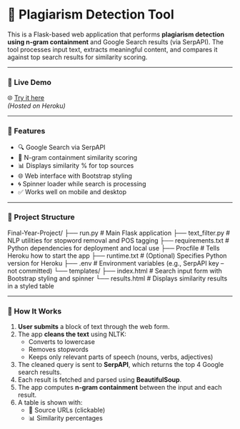 # 🧠 Plagiarism Detection Tool

This is a Flask-based web application that performs **plagiarism detection using n-gram containment** and Google Search results (via SerpAPI). The tool processes input text, extracts meaningful content, and compares it against top search results for similarity scoring.

---

### 🔗 Live Demo

🌐 [Try it here](https://plagiarism-detection-tool-b882f7530dfd.herokuapp.com/)  
_(Hosted on Heroku)_

---

### 🚀 Features

- 🔍 Google Search via SerpAPI
- 🧪 N-gram containment similarity scoring
- 📊 Displays similarity % for top sources
- 🌐 Web interface with Bootstrap styling
- 🌀 Spinner loader while search is processing
- ✅ Works well on mobile and desktop

---

### 📁 Project Structure

Final-Year-Project/ ├── run.py # Main Flask application ├── text_filter.py # NLP utilities for stopword removal and POS tagging ├── requirements.txt # Python dependencies for deployment and local use ├── Procfile # Tells Heroku how to start the app ├── runtime.txt # (Optional) Specifies Python version for Heroku ├── .env # Environment variables (e.g., SerpAPI key – not committed) └── templates/ ├── index.html # Search input form with Bootstrap styling and spinner └── results.html # Displays similarity results in a styled table

---

### 🧪 How It Works

1. **User submits** a block of text through the web form.
2. The app **cleans the text** using NLTK:
   - Converts to lowercase
   - Removes stopwords
   - Keeps only relevant parts of speech (nouns, verbs, adjectives)
3. The cleaned query is sent to **SerpAPI**, which returns the top 4 Google search results.
4. Each result is fetched and parsed using **BeautifulSoup**.
5. The app computes **n-gram containment** between the input and each result.
6. A table is shown with:
   - 🔗 Source URLs (clickable)
   - 📊 Similarity percentages

